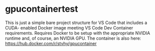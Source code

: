 # gpucontainertest

This is just a simple bare project structure for VS Code that includes a CUDA-
enabled Docker image meeting VS Code Dev Container requirements. Requires
Docker to be setup with the appropriate NVIDIA runtime and, of course, an
NVIDIA GPU. The container is also here:
https://hub.docker.com/r/stvhy/gpucontainer
